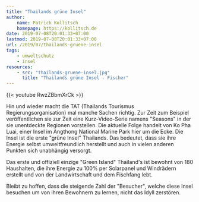 ```yaml
---
title: "Thailands grüne Insel"
author:
    name: Patrick Kollitsch
    homepage: https://kollitsch.de
date: 2019-07-08T20:01:33+07:00
lastmod: 2019-07-08T20:01:33+07:00
url: /2019/07/thailands-gruene-insel
tags:
    - umweltschutz
    - insel
resources:
    - src: "thailands-gruene-insel.jpg"
      title: "Thailands grüne Insel - Fischer"
---
```


{{< youtube RwzZBbmXrCk >}}

Hin und wieder macht die TAT (Thailands Tourismus Regierungsorganisation) mal manche Sachen richtig. Zur Zeit zum Beispiel veröffentlichen sie zur Zeit eine Kurz-Video-Serie namens "Seasons" in der sie unentdeckte Regionen vorstellen. Die aktuelle Folge handelt von Ko Pha Luai, einer Insel im Angthong National Marine Park hier um die Ecke. Die Insel ist die erste "grüne Insel" Thailands. Das bedeutet, dass sie ihre Energie selbst umweltfreundlich herstellt und auch in vielen anderen Punkten sich unabhängig versorgt. 

Das erste und offiziell einzige "Green Island" Thailand's ist bewohnt von 180 Haushalten, die ihre Energie zu 100% per Solarpanel und Windrädern erstellt und von der Landwirtschaft und dem Fischfang lebt. 

Bleibt zu hoffen, dass die steigende Zahl der "Besucher", welche diese Insel besuchen um von ihren Bewohnern zu lernen, nicht das Idyll zerstören.
